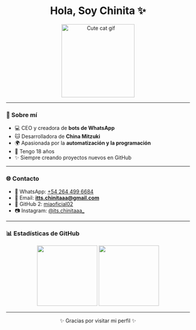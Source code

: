 <h1 align="center">Hola, Soy Chinita ✨</h1>

<p align="center">
  <img src="https://github.com/ittschinitaaa.png" width="200px" alt="Cute cat gif"/>
</p>

---

### 🌸 Sobre mí
- 💻 CEO y creadora de **bots de WhatsApp**
- 🐱 Desarrolladora de **China Mitzuki**
- 🌍 Apasionada por la **automatización y la programación**
- 💜 Tengo 18 años  
- ✨ Siempre creando proyectos nuevos en GitHub

---

### 🌐 Contacto
- 📱 WhatsApp: [+54 264 499 6684](https://wa.me/542644996684)  
- 📧 Email: **itts.chinitaaa@gmail.com**  
- 🐙 GitHub 2: [miaoficial02](https://github.com/miaoficial02)  
- 📷 Instagram: [@its.chinitaaa_](https://instagram.com/)  

---

### 📊 Estadísticas de GitHub
<p align="center">
  <img src="https://github-readme-stats.vercel.app/api?username=ittschinitaaa&show_icons=true&theme=tokyonight" height="165"/>
  <img src="https://github-readme-stats.vercel.app/api/top-langs/?username=ittschinitaaa2&layout=compact&theme=tokyonight" height="165"/>
</p>

---

<p align="center">✨ Gracias por visitar mi perfil ✨</p>
